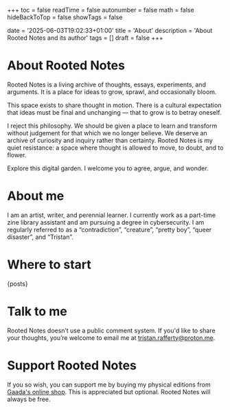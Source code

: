 +++
toc = false
readTime = false
autonumber = false
math = false
hideBackToTop = false
showTags = false

date = '2025-06-03T19:02:33+01:00'
title = 'About'
description = 'About Rooted Notes and its author'
tags = []
draft = false
+++

# About Rooted Notes

Rooted Notes is a living archive of thoughts, essays, experiments, and arguments. It is a place for ideas to grow, sprawl, and occasionally bloom.

This space exists to share thought in motion. There is a cultural expectation that ideas must be final and unchanging — that to grow is to betray oneself.

I reject this philosophy. We should be given a place to learn and transform without judgement for that which we no longer believe. We deserve an archive of curiosity and inquiry rather than certainty. Rooted Notes is my quiet resistance: a space where thought is allowed to move, to doubt, and to flower.

Explore this digital garden. I welcome you to agree, argue, and wonder.

# About me

I am an artist, writer, and perennial learner. I currently work as a part-time zine library assistant and am pursuing a degree in cybersecurity. I am regularly referred to as a “contradiction”, “creature”, “pretty boy”, “queer disaster”, and “Tristan”.

# Where to start

{posts}

# Talk to me

Rooted Notes doesn’t use a public comment system. If you'd like to share your thoughts, you’re welcome to email me at tristan.rafferty@proton.me.

# Support Rooted Notes

If you so wish, you can support me by buying my physical editions from [Gaada's online shop](https://www.gaada.org/shop?tag=Tristan+Rafferty). This is appreciated but optional. Rooted Notes will always be free.
